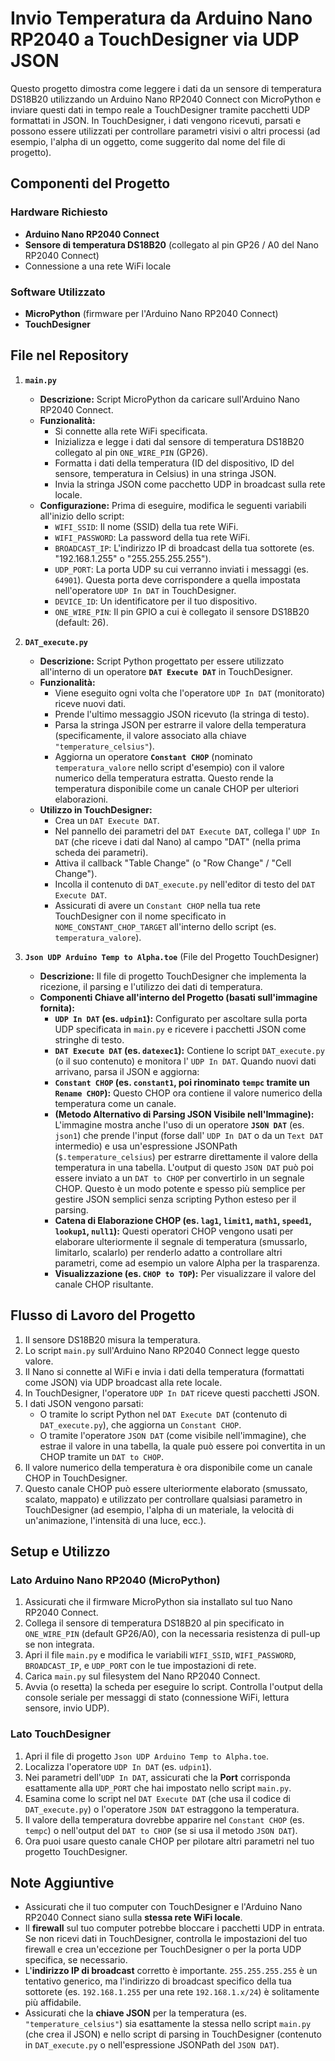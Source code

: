 # Invio Temperatura da Arduino Nano RP2040 a TouchDesigner via UDP JSON

Questo progetto dimostra come leggere i dati da un sensore di temperatura DS18B20 utilizzando un Arduino Nano RP2040 Connect con MicroPython e inviare questi dati in tempo reale a TouchDesigner tramite pacchetti UDP formattati in JSON. In TouchDesigner, i dati vengono ricevuti, parsati e possono essere utilizzati per controllare parametri visivi o altri processi (ad esempio, l'alpha di un oggetto, come suggerito dal nome del file di progetto).

## Componenti del Progetto

### Hardware Richiesto
* **Arduino Nano RP2040 Connect**
* **Sensore di temperatura DS18B20** (collegato al pin GP26 / A0 del Nano RP2040 Connect)
* Connessione a una rete WiFi locale

### Software Utilizzato
* **MicroPython** (firmware per l'Arduino Nano RP2040 Connect)
* **TouchDesigner**

## File nel Repository

1.  **`main.py`**
    * **Descrizione:** Script MicroPython da caricare sull'Arduino Nano RP2040 Connect.
    * **Funzionalità:**
        * Si connette alla rete WiFi specificata.
        * Inizializza e legge i dati dal sensore di temperatura DS18B20 collegato al pin `ONE_WIRE_PIN` (GP26).
        * Formatta i dati della temperatura (ID del dispositivo, ID del sensore, temperatura in Celsius) in una stringa JSON.
        * Invia la stringa JSON come pacchetto UDP in broadcast sulla rete locale.
    * **Configurazione:** Prima di eseguire, modifica le seguenti variabili all'inizio dello script:
        * `WIFI_SSID`: Il nome (SSID) della tua rete WiFi.
        * `WIFI_PASSWORD`: La password della tua rete WiFi.
        * `BROADCAST_IP`: L'indirizzo IP di broadcast della tua sottorete (es. "192.168.1.255" o "255.255.255.255").
        * `UDP_PORT`: La porta UDP su cui verranno inviati i messaggi (es. `64901`). Questa porta deve corrispondere a quella impostata nell'operatore `UDP In DAT` in TouchDesigner.
        * `DEVICE_ID`: Un identificatore per il tuo dispositivo.
        * `ONE_WIRE_PIN`: Il pin GPIO a cui è collegato il sensore DS18B20 (default: 26).

2.  **`DAT_execute.py`**
    * **Descrizione:** Script Python progettato per essere utilizzato all'interno di un operatore **`DAT Execute DAT`** in TouchDesigner.
    * **Funzionalità:**
        * Viene eseguito ogni volta che l'operatore `UDP In DAT` (monitorato) riceve nuovi dati.
        * Prende l'ultimo messaggio JSON ricevuto (la stringa di testo).
        * Parsa la stringa JSON per estrarre il valore della temperatura (specificamente, il valore associato alla chiave `"temperature_celsius"`).
        * Aggiorna un operatore **`Constant CHOP`** (nominato `temperatura_valore` nello script d'esempio) con il valore numerico della temperatura estratta. Questo rende la temperatura disponibile come un canale CHOP per ulteriori elaborazioni.
    * **Utilizzo in TouchDesigner:**
        * Crea un `DAT Execute DAT`.
        * Nel pannello dei parametri del `DAT Execute DAT`, collega l' `UDP In DAT` (che riceve i dati dal Nano) al campo "DAT" (nella prima scheda dei parametri).
        * Attiva il callback "Table Change" (o "Row Change" / "Cell Change").
        * Incolla il contenuto di `DAT_execute.py` nell'editor di testo del `DAT Execute DAT`.
        * Assicurati di avere un `Constant CHOP` nella tua rete TouchDesigner con il nome specificato in `NOME_CONSTANT_CHOP_TARGET` all'interno dello script (es. `temperatura_valore`).

3.  **`Json UDP Arduino Temp to Alpha.toe`** (File del Progetto TouchDesigner)
    * **Descrizione:** Il file di progetto TouchDesigner che implementa la ricezione, il parsing e l'utilizzo dei dati di temperatura.
    * **Componenti Chiave all'interno del Progetto (basati sull'immagine fornita):**
        * **`UDP In DAT` (es. `udpin1`):** Configurato per ascoltare sulla porta UDP specificata in `main.py` e ricevere i pacchetti JSON come stringhe di testo.
        * **`DAT Execute DAT` (es. `datexec1`):** Contiene lo script `DAT_execute.py` (o il suo contenuto) e monitora l' `UDP In DAT`. Quando nuovi dati arrivano, parsa il JSON e aggiorna:
        * **`Constant CHOP` (es. `constant1`, poi rinominato `tempc` tramite un `Rename CHOP`):** Questo CHOP ora contiene il valore numerico della temperatura come un canale.
        * **(Metodo Alternativo di Parsing JSON Visibile nell'Immagine):** L'immagine mostra anche l'uso di un operatore **`JSON DAT`** (es. `json1`) che prende l'input (forse dall' `UDP In DAT` o da un `Text DAT` intermedio) e usa un'espressione JSONPath (`$.temperature_celsius`) per estrarre direttamente il valore della temperatura in una tabella. L'output di questo `JSON DAT` può poi essere inviato a un `DAT to CHOP` per convertirlo in un segnale CHOP. Questo è un modo potente e spesso più semplice per gestire JSON semplici senza scripting Python esteso per il parsing.
        * **Catena di Elaborazione CHOP (es. `lag1`, `limit1`, `math1`, `speed1`, `lookup1`, `null1`):** Questi operatori CHOP vengono usati per elaborare ulteriormente il segnale di temperatura (smussarlo, limitarlo, scalarlo) per renderlo adatto a controllare altri parametri, come ad esempio un valore Alpha per la trasparenza.
        * **Visualizzazione (es. `CHOP to TOP`):** Per visualizzare il valore del canale CHOP risultante.

## Flusso di Lavoro del Progetto

1.  Il sensore DS18B20 misura la temperatura.
2.  Lo script `main.py` sull'Arduino Nano RP2040 Connect legge questo valore.
3.  Il Nano si connette al WiFi e invia i dati della temperatura (formattati come JSON) via UDP broadcast alla rete locale.
4.  In TouchDesigner, l'operatore `UDP In DAT` riceve questi pacchetti JSON.
5.  I dati JSON vengono parsati:
    * O tramite lo script Python nel `DAT Execute DAT` (contenuto di `DAT_execute.py`), che aggiorna un `Constant CHOP`.
    * O tramite l'operatore `JSON DAT` (come visibile nell'immagine), che estrae il valore in una tabella, la quale può essere poi convertita in un CHOP tramite un `DAT to CHOP`.
6.  Il valore numerico della temperatura è ora disponibile come un canale CHOP in TouchDesigner.
7.  Questo canale CHOP può essere ulteriormente elaborato (smussato, scalato, mappato) e utilizzato per controllare qualsiasi parametro in TouchDesigner (ad esempio, l'alpha di un materiale, la velocità di un'animazione, l'intensità di una luce, ecc.).

## Setup e Utilizzo

### Lato Arduino Nano RP2040 (MicroPython)
1.  Assicurati che il firmware MicroPython sia installato sul tuo Nano RP2040 Connect.
2.  Collega il sensore di temperatura DS18B20 al pin specificato in `ONE_WIRE_PIN` (default GP26/A0), con la necessaria resistenza di pull-up se non integrata.
3.  Apri il file `main.py` e modifica le variabili `WIFI_SSID`, `WIFI_PASSWORD`, `BROADCAST_IP`, e `UDP_PORT` con le tue impostazioni di rete.
4.  Carica `main.py` sul filesystem del Nano RP2040 Connect.
5.  Avvia (o resetta) la scheda per eseguire lo script. Controlla l'output della console seriale per messaggi di stato (connessione WiFi, lettura sensore, invio UDP).

### Lato TouchDesigner
1.  Apri il file di progetto `Json UDP Arduino Temp to Alpha.toe`.
2.  Localizza l'operatore `UDP In DAT` (es. `udpin1`).
3.  Nei parametri dell'`UDP In DAT`, assicurati che la **Port** corrisponda esattamente alla `UDP_PORT` che hai impostato nello script `main.py`.
4.  Esamina come lo script nel `DAT Execute DAT` (che usa il codice di `DAT_execute.py`) o l'operatore `JSON DAT` estraggono la temperatura.
5.  Il valore della temperatura dovrebbe apparire nel `Constant CHOP` (es. `tempc`) o nell'output del `DAT to CHOP` (se si usa il metodo `JSON DAT`).
6.  Ora puoi usare questo canale CHOP per pilotare altri parametri nel tuo progetto TouchDesigner.

## Note Aggiuntive
* Assicurati che il tuo computer con TouchDesigner e l'Arduino Nano RP2040 Connect siano sulla **stessa rete WiFi locale**.
* Il **firewall** sul tuo computer potrebbe bloccare i pacchetti UDP in entrata. Se non ricevi dati in TouchDesigner, controlla le impostazioni del tuo firewall e crea un'eccezione per TouchDesigner o per la porta UDP specifica, se necessario.
* L'**indirizzo IP di broadcast** corretto è importante. `255.255.255.255` è un tentativo generico, ma l'indirizzo di broadcast specifico della tua sottorete (es. `192.168.1.255` per una rete `192.168.1.x/24`) è solitamente più affidabile.
* Assicurati che la **chiave JSON** per la temperatura (es. `"temperature_celsius"`) sia esattamente la stessa nello script `main.py` (che crea il JSON) e nello script di parsing in TouchDesigner (contenuto in `DAT_execute.py` o nell'espressione JSONPath del `JSON DAT`).
